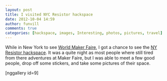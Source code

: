 ```yaml
---
layout: post
title: I visited NYC Resistor hackspace
date: 2012-10-04 14:59
author: funvill
comments: true
categories: [hackspace, images, Interesting, photos, pictures, travel]
---
```

While in New York to see <a href="http://makerfaire.com/newyork/2012/">World Maker Faire</a>, I got a chance to see the <a href="http://www.nycresistor.com/">NY Resistor hackspace</a>. It was a quite night as most people where still tired from there adventures at Maker Faire, but I was able to meet a few good people, drop off some stickers, and take some pictures of their space.

[nggallery id=9]
